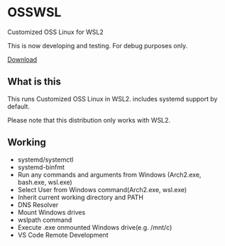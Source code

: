 # OSSWSL
Customized OSS Linux for WSL2

This is now developing and testing. For debug purposes only.

[Download](https://github.com/genemators/osswsl/releases/latest)

## What is this
This runs Customized OSS Linux in WSL2.
includes systemd support by default.

Please note that this distribution only works with WSL2.

## Working
* systemd/systemctl
* systemd-binfmt
* Run any commands and arguments from Windows (Arch2.exe, bash.exe, wsl.exe)
* Select User from Windows command(Arch2.exe, wsl.exe)
* Inherit current working directory and PATH
* DNS Resolver
* Mount Windows drives
* wslpath command
* Execute .exe onmounted Windows drive(e.g. /mnt/c)
* VS Code Remote Development